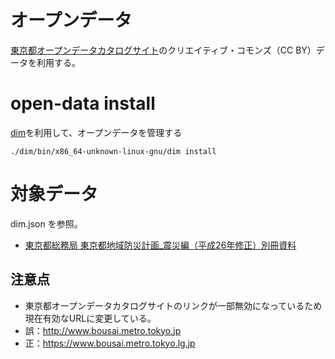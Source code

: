# オープンデータ
[東京都オープンデータカタログサイト](https://portal.data.metro.tokyo.lg.jp/)のクリエイティブ・コモンズ（CC BY）データを利用する。

# open-data install
[dim](https://github.com/ryo-ma/dim)を利用して、オープンデータを管理する

`./dim/bin/x86_64-unknown-linux-gnu/dim install`

# 対象データ
dim.json を参照。


- [東京都総務局 東京都地域防災計画_震災編（平成26年修正）別冊資料](https://catalog.data.metro.tokyo.lg.jp/dataset/t000003d1700000030)

## 注意点
- 東京都オープンデータカタログサイトのリンクが一部無効になっているため現在有効なURLに変更している。
- 誤：http://www.bousai.metro.tokyo.jp
- 正：https://www.bousai.metro.tokyo.lg.jp

